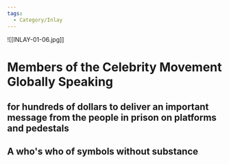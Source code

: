 ```yaml
---
tags:
  - Category/Inlay
---
```

![[INLAY-01-06.jpg]]
# Members of the Celebrity Movement Globally Speaking 
## for hundreds of dollars to deliver an important message from the people in prison on platforms and pedestals
## A who's who of symbols without substance